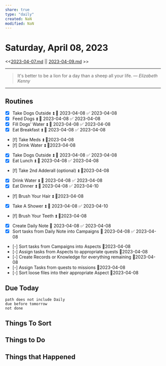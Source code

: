 ```yaml
---
share: true
type: "daily"
created: NaN 
modified: NaN
---
```

# Saturday, April 08, 2023
<<[2023-04-07.md](./2023-04-07.md) || [2023-04-09.md](./2023-04-09.md) >>

---

> It's better to be a lion for a day than a sheep all your life.
> — <cite>Elizabeth Kenny</cite>

---

## Routines
- [x] Take Dogs Outside ⏫ 📅 2023-04-08 ✅ 2023-04-08
- [x] Feed Dogs ⏫ 📅 2023-04-08 ✅ 2023-04-08
- [x] Fill Dogs' Water ⏫ 📅 2023-04-08 ✅ 2023-04-08
- [x] Eat Breakfast ⏫ 📅 2023-04-08 ✅ 2023-04-08
- [f] Take Meds ⏫  📆2023-04-08
- [f] Drink Water ⏫  📆2023-04-08
- [x] Take Dogs Outside ⏫ 📅 2023-04-08 ✅ 2023-04-08
- [x] Eat Lunch ⏫ 📅 2023-04-08 ✅ 2023-04-08
- [f] Take 2nd Adderall (optional) ⏫  📆2023-04-08
- [x] Drink Water ⏫ 📅 2023-04-08 ✅ 2023-04-08
- [x] Eat Dinner ⏫ 📅 2023-04-08 ✅ 2023-04-10
- [f] Brush Your Hair ⏫  📆2023-04-08
- [x] Take A Shower ⏫ 📅 2023-04-08 ✅ 2023-04-10
- [f] Brush Your Teeth ⏫  📆2023-04-08
- [x] Create Daily Note 📅 2023-04-08 ✅ 2023-04-08
- [x] Sort tasks from Daily Note into Campaigns 📅 2023-04-08 ✅ 2023-04-08
- [-] Sort tasks from Campaigns into Aspects 📆2023-04-08
- [-] Assign tasks from Aspects to appropriate quests 📆2023-04-08
- [-] Create Records or Knowledge for everything remaining 📆2023-04-08
- [-] Assign Tasks from quests to missions 📆2023-04-08
- [-] Sort loose files into their appropriate Aspect 📆2023-04-08

## Due Today
```tasks
path does not include Daily
due before tomorrow
not done
```
## Things To Sort








## Things to Do


## Things that Happened
